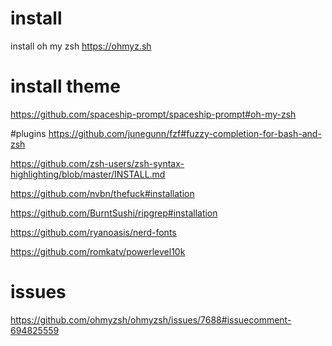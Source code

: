 # install
install oh my zsh https://ohmyz.sh


# install theme
https://github.com/spaceship-prompt/spaceship-prompt#oh-my-zsh

#plugins
https://github.com/junegunn/fzf#fuzzy-completion-for-bash-and-zsh

https://github.com/zsh-users/zsh-syntax-highlighting/blob/master/INSTALL.md

https://github.com/nvbn/thefuck#installation

https://github.com/BurntSushi/ripgrep#installation

https://github.com/ryanoasis/nerd-fonts

https://github.com/romkatv/powerlevel10k

# issues
https://github.com/ohmyzsh/ohmyzsh/issues/7688#issuecomment-694825559
